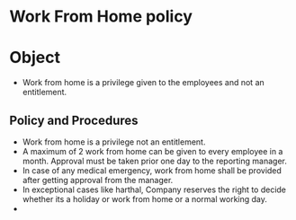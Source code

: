 # Work From Home policy
# Object
- Work from home is a privilege given to the employees and not an entitlement.
## Policy and Procedures 
- Work from home is a privilege not an entitlement.
-  A maximum of 2 work from home can be given to every employee in a month. Approval must be taken prior one day to the reporting manager.
- In case of any medical emergency, work from home shall be provided after getting approval from the manager.
- In exceptional cases like harthal, Company reserves the right to decide whether its a holiday or work from home or a normal working day.
- 